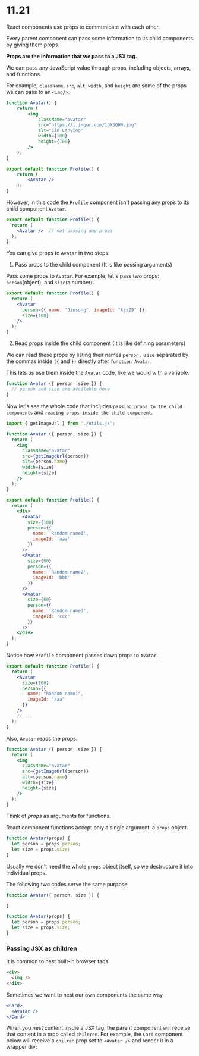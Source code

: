 # 11.21

React components use props to communicate with each other. 

Every parent component can pass some information to its child components by giving them props.

**Props are the information that we pass to a JSX tag.**

We can pass any JavaScript value through props, including objects, arrays, and functions.

For example, `className`, `src`, `alt`, `width`, and `height` are some of the props we can pass to an `<img/>`.

```jsx
function Avatar() {
    return (
        <img 
            className="avatar"
            src="https://i.imgur.com/1bX5QH6.jpg"
            alt="Lin Lanying"
            width={100}
            height={100}
        />
    );
}

export default function Profile() {
    return (
        <Avatar />
    );
}
```

However, in this code the `Profile` component isn't passing any props to its child component `Avatar`.

```jsx
export default function Profile() {
  return (
    <Avatar />  // not passing any props
  );
}
```

You can give props to `Avatar` in two steps.

1. Pass props to the child component (It is like passing arguments)

Pass some props to `Avatar`. For example, let's pass two props: `person`(object), and `size`(a number).

```jsx
export default function Profile() {
  return (
    <Avatar 
      person={{ name: "Jinsung", imageId: "kjs29" }}
      size={100}
    />
  );
}
```

2. Read props inside the child component (It is like defining parameters)

We can read these props by listing their names `person, size` separated by the commas inside `({` and `})` directly after `function Avatar`. 

This lets us use them inside the `Avatar` code, like we would with a variable.

```jsx
function Avatar ({ person, size }) {
  // person and size are available here
}
```

Now let's see the whole code that includes `passing props to the child components` and `reading props inside the child component`.

```jsx
import { getImageUrl } from './utils.js';

function Avatar ({ person, size }) {
  return (
    <img 
      className="avatar"
      src={getImageUrl(person)}
      alt={person.name}
      width={size}
      height={size}
    />
  );
}

export default function Profile() {
  return (
    <div>
      <Avatar 
        size={100}
        person={{
          name: 'Random name1',
          imageId: 'aaa'
        }}
      />
      <Avatar 
        size={80}
        person={{
          name: 'Random name2',
          imageId: 'bbb'
        }}
      />
      <Avatar 
        size={60}
        person={{
          name: 'Random name3',
          imageId: 'ccc'
        }}
      />
    </div>
  );
}
```

Notice how `Profile` component passes down props to `Avatar`.

```jsx
export default function Profile() {
  return (
    <Avatar 
      size={100}
      person={{
        name: "Random name1",
        imageId: "aaa"
      }}
    />
    // ...
  );
}
```

Also, `Avatar` reads the props.

```jsx
function Avatar ({ person, size }) {
  return (
    <img 
      className="avatar"
      src={getImageUrl(person)}
      alt={person.name}
      width={size}
      height={size}
    />
  );
}
```

Think of *props* as arguments for functions.

React component functions accept only a single argument. a `props` object.

```jsx
function Avatar(props) {
  let person = props.person;
  let size = props.size;
}
```

Usually we don't need the whole `props` object itself, so we destructure it into individual props.

The following two codes serve the same purpose.

```jsx
function Avatar({ person, size }) {

}
```

```jsx
function Avatar(props) {
  let person = props.person;
  let size = props.size;
}
```

### Passing JSX as children

It is common to nest built-in browser tags


```html
<div>
  <img />
</div>
```


Sometimes we want to nest our own components the same way

```jsx
<Card>
  <Avatar />
</Card>
```

When you nest content insdie a JSX tag, the parent component will receive that content in a prop called `children`. For example, the `Card` component below will receive a `chilren` prop set to `<Avatar />` and render it in a wrapper div:


